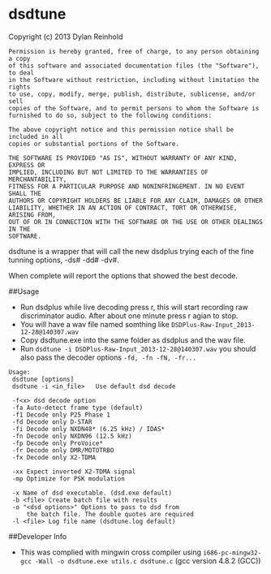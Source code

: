 # dsdtune
Copyright (c) 2013 Dylan Reinhold
    
    Permission is hereby granted, free of charge, to any person obtaining a copy
    of this software and associated documentation files (the "Software"), to deal
    in the Software without restriction, including without limitation the rights
    to use, copy, modify, merge, publish, distribute, sublicense, and/or sell
    copies of the Software, and to permit persons to whom the Software is
    furnished to do so, subject to the following conditions:
    
    The above copyright notice and this permission notice shall be included in all
    copies or substantial portions of the Software.
    
    THE SOFTWARE IS PROVIDED "AS IS", WITHOUT WARRANTY OF ANY KIND, EXPRESS OR
    IMPLIED, INCLUDING BUT NOT LIMITED TO THE WARRANTIES OF MERCHANTABILITY,
    FITNESS FOR A PARTICULAR PURPOSE AND NONINFRINGEMENT. IN NO EVENT SHALL THE
    AUTHORS OR COPYRIGHT HOLDERS BE LIABLE FOR ANY CLAIM, DAMAGES OR OTHER
    LIABILITY, WHETHER IN AN ACTION OF CONTRACT, TORT OR OTHERWISE, ARISING FROM,
    OUT OF OR IN CONNECTION WITH THE SOFTWARE OR THE USE OR OTHER DEALINGS IN THE
    SOFTWARE.
    
dsdtune is a wrapper that will call the new dsdplus trying each of the fine tunning 
options, -ds# -dd# -dv#.

When complete will report the options that showed the best decode.

##Usage
 * Run dsdplus while live decoding press r, this will start recording raw 
discriminator audio. After about one minute press r agian to stop.
 * You will have a wav file named somthing like `DSDPlus-Raw-Input_2013-12-28@140307.wav`
 * Copy dsdtune.exe into the same folder as dsdplus and the wav file.
 * Run `dsdtune -i DSDPlus-Raw-Input_2013-12-28@140307.wav` you should also pass
the decoder options `-fd, -fn -fN, -fr...`

```
Usage: 
 dsdtune [options] 
 dsdtune -i <in_file>	Use default dsd decode

 -f<x> dsd decode option
 -fa Auto-detect frame type (default)
 -f1 Decode only P25 Phase 1
 -fd Decode only D-STAR
 -fi Decode only NXDN48* (6.25 kHz) / IDAS*
 -fn Decode only NXDN96 (12.5 kHz)
 -fp Decode only ProVoice*
 -fr Decode only DMR/MOTOTRBO
 -fx Decode only X2-TDMA

 -xx Expect inverted X2-TDMA signal
 -mp Optimize for PSK modulation

 -x Name of dsd executable. (dsd.exe default)
 -b <file> Create batch file with results
 -o "<dsd options>" Options to pass to dsd from
     the batch file. The double quotes are required
 -l <file> Log file name (dsdtune.log default)
```



##Developer Info
 * This was complied with mingwin cross compiler using `i686-pc-mingw32-gcc -Wall -o dsdtune.exe utils.c dsdtune.c` (gcc version 4.8.2 (GCC))

